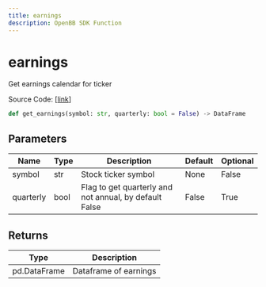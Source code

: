 ```yaml
---
title: earnings
description: OpenBB SDK Function
---
```


# earnings

Get earnings calendar for ticker

Source Code: [[link](https://github.com/OpenBB-finance/OpenBBTerminal/tree/main/openbb_terminal/stocks/fundamental_analysis/av_model.py#L430)]

```python
def get_earnings(symbol: str, quarterly: bool = False) -> DataFrame
```
## Parameters

| Name | Type | Description | Default | Optional |
| ---- | ---- | ----------- | ------- | -------- |
| symbol | str | Stock ticker symbol | None | False |
| quarterly | bool | Flag to get quarterly and not annual, by default False | False | True |

## Returns

| Type | Description |
| ---- | ----------- |
| pd.DataFrame | Dataframe of earnings |

